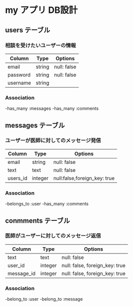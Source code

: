 # my アプリ DB設計
## users テーブル
### 相談を受けたいユーザーの情報

Column|Type|Options|
|------|----|-------|
|email|string|null: false|
|password|string|null: false|
|username|string||

### Association
-has_many :messages
-has_many :comments


## messages テーブル
### ユーザーが医師に対してのメッセージ発信
Column|Type|Options|
|------|----|-------|
|email|string|null: false|
|text|text|null: false|
|users_id|integer|null:false,foreign_key: true|

### Association
-belongs_to :user
-has_many :comments

## conmments テーブル
### 医師がユーザーに対してのメッセージ返信
Column|Type|Options|
|------|----|-------|
|text|text|null: false|
|user_id|integer|null: false, foreign_key: true|
|message_id|integer|null: false, foreign_key: true|

### Association
-belong_to :user
-belong_to :message